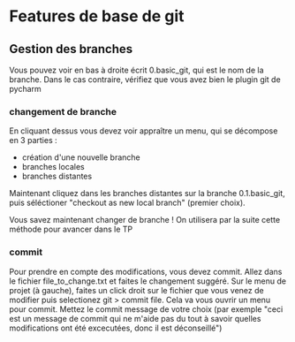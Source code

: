 
# Features de base de git 


## Gestion des branches 

Vous pouvez voir en bas à droite écrit 0.basic_git, qui est le nom de la branche. 
Dans le cas contraire, vérifiez que vous avez bien le plugin git de pycharm

### changement de branche

En cliquant dessus vous devez voir appraître un menu, qui se décompose en 3 parties :

- création d'une nouvelle branche 
- branches locales
- branches distantes

Maintenant cliquez dans les branches distantes sur la branche 0.1.basic_git, 
puis séléctioner "checkout as new local branch" (premier choix).

Vous savez maintenant changer de branche ! 
On utilisera par la suite cette méthode pour avancer dans le TP

### commit 

Pour prendre en compte des modifications, vous devez commit. 
Allez dans le fichier file_to_change.txt et faites le changement suggéré.
Sur le menu de projet (à gauche), faites un click droit sur le fichier que vous venez de modifier puis selectionez 
git > commit file.
Cela va vous ouvrir un menu pour commit. Mettez le commit message de votre choix (par exemple 
"ceci est un message de commit qui ne m'aide pas du tout à savoir quelles modifications ont été excecutées, donc il est déconseillé")
